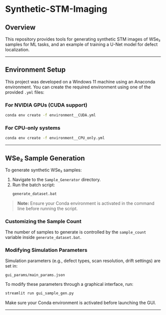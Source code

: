 # Synthetic-STM-Imaging

## Overview

This repository provides tools for generating synthetic STM images of WSe₂ samples for ML tasks, and an example of training a U-Net model for defect localization.

---

## Environment Setup

This project was developed on a Windows 11 machine using an Anaconda environment. You can create the required environment using one of the provided `.yml` files:

### For NVIDIA GPUs (CUDA support)
```bash
conda env create -f environment__CUDA.yml
```

### For CPU-only systems
```bash
conda env create -f environment__CPU_only.yml
```
---

## WSe₂ Sample Generation

To generate synthetic WSe₂ samples:

1. Navigate to the `Sample_Generator` directory.
2. Run the batch script:
   ```bash
   generate_dataset.bat
   ```

> **Note:** Ensure your Conda environment is activated in the command line before running the script.

### Customizing the Sample Count

The number of samples to generate is controlled by the `sample_count` variable inside `generate_dataset.bat`.

### Modifying Simulation Parameters

Simulation parameters (e.g., defect types, scan resolution, drift settings) are set in:

```
gui_params/main_params.json
```

To modify these parameters through a graphical interface, run:

```bash
streamlit run gui_sample_gen.py
```

Make sure your Conda environment is activated before launching the GUI.

---


